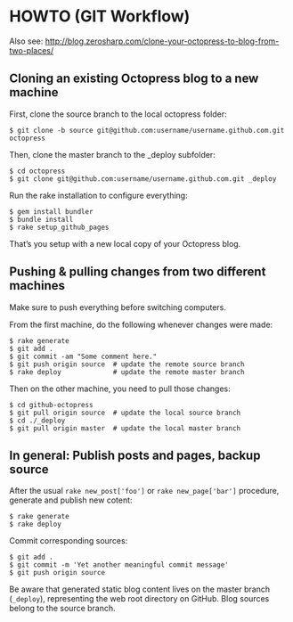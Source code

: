 # HOWTO (GIT Workflow)

Also see: http://blog.zerosharp.com/clone-your-octopress-to-blog-from-two-places/

## Cloning an existing Octopress blog to a new machine

First, clone the source branch to the local octopress folder:

    $ git clone -b source git@github.com:username/username.github.com.git octopress

Then, clone the master branch to the _deploy subfolder:

    $ cd octopress
    $ git clone git@github.com:username/username.github.com.git _deploy

Run the rake installation to configure everything:

    $ gem install bundler
    $ bundle install
    $ rake setup_github_pages

That’s you setup with a new local copy of your Octopress blog.

## Pushing & pulling changes from two different machines

Make sure to push everything before switching computers.

From the first machine, do the following whenever changes were made:

    $ rake generate
    $ git add .
    $ git commit -am "Some comment here."
    $ git push origin source  # update the remote source branch
    $ rake deploy             # update the remote master branch

Then on the other machine, you need to pull those changes:

    $ cd github-octopress
    $ git pull origin source  # update the local source branch
    $ cd ./_deploy
    $ git pull origin master  # update the local master branch

## In general: Publish posts and pages, backup source

After the usual `rake new_post['foo']` or `rake new_page['bar']` procedure, generate and publish new cotent:

    $ rake generate
    $ rake deploy

Commit corresponding sources:

    $ git add .
    $ git commit -m 'Yet another meaningful commit message'
    $ git push origin source

Be aware that generated static blog content lives on the master branch (`_deploy`), representing the web root directory on GitHub. Blog sources belong to the source branch.

